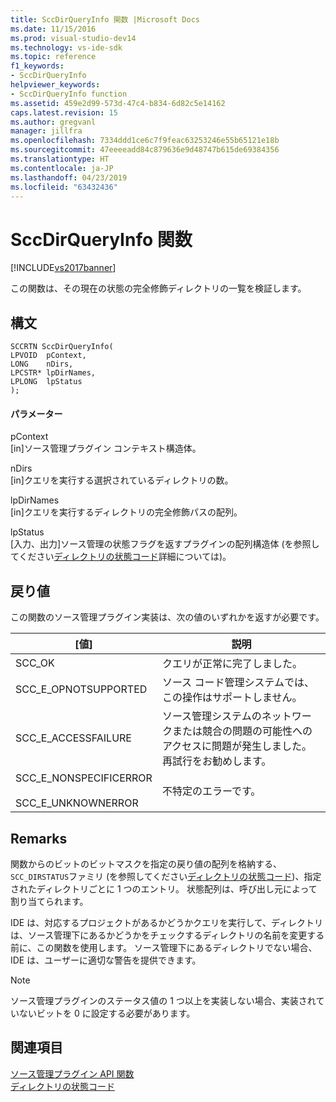 ```yaml
---
title: SccDirQueryInfo 関数 |Microsoft Docs
ms.date: 11/15/2016
ms.prod: visual-studio-dev14
ms.technology: vs-ide-sdk
ms.topic: reference
f1_keywords:
- SccDirQueryInfo
helpviewer_keywords:
- SccDirQueryInfo function
ms.assetid: 459e2d99-573d-47c4-b834-6d82c5e14162
caps.latest.revision: 15
ms.author: gregvanl
manager: jillfra
ms.openlocfilehash: 7334ddd1ce6c7f9feac63253246e55b65121e18b
ms.sourcegitcommit: 47eeeeadd84c879636e9d48747b615de69384356
ms.translationtype: HT
ms.contentlocale: ja-JP
ms.lasthandoff: 04/23/2019
ms.locfileid: "63432436"
---
```

# <a name="sccdirqueryinfo-function"></a>SccDirQueryInfo 関数
[!INCLUDE[vs2017banner](../includes/vs2017banner.md)]

この関数は、その現在の状態の完全修飾ディレクトリの一覧を検証します。  
  
## <a name="syntax"></a>構文  
  
```cpp#  
SCCRTN SccDirQueryInfo(  
LPVOID  pContext,  
LONG    nDirs,  
LPCSTR* lpDirNames,  
LPLONG  lpStatus  
);  
```  
  
#### <a name="parameters"></a>パラメーター  
 pContext  
 [in]ソース管理プラグイン コンテキスト構造体。  
  
 nDirs  
 [in]クエリを実行する選択されているディレクトリの数。  
  
 lpDirNames  
 [in]クエリを実行するディレクトリの完全修飾パスの配列。  
  
 lpStatus  
 [入力、出力]ソース管理の状態フラグを返すプラグインの配列構造体 (を参照してください[ディレクトリの状態コード](../extensibility/directory-status-code-enumerator.md)詳細については)。  
  
## <a name="return-value"></a>戻り値  
 この関数のソース管理プラグイン実装は、次の値のいずれかを返すが必要です。  
  
|[値]|説明|  
|-----------|-----------------|  
|SCC_OK|クエリが正常に完了しました。|  
|SCC_E_OPNOTSUPPORTED|ソース コード管理システムでは、この操作はサポートしません。|  
|SCC_E_ACCESSFAILURE|ソース管理システムのネットワークまたは競合の問題の可能性へのアクセスに問題が発生しました。 再試行をお勧めします。|  
|SCC_E_NONSPECIFICERROR<br /><br /> SCC_E_UNKNOWNERROR|不特定のエラーです。|  
  
## <a name="remarks"></a>Remarks  
 関数からのビットのビットマスクを指定の戻り値の配列を格納する、`SCC_DIRSTATUS`ファミリ (を参照してください[ディレクトリの状態コード](../extensibility/directory-status-code-enumerator.md))、指定されたディレクトリごとに 1 つのエントリ。 状態配列は、呼び出し元によって割り当てられます。  
  
 IDE は、対応するプロジェクトがあるかどうかクエリを実行して、ディレクトリは、ソース管理下にあるかどうかをチェックするディレクトリの名前を変更する前に、この関数を使用します。 ソース管理下にあるディレクトリでない場合、IDE は、ユーザーに適切な警告を提供できます。  
  
> [!NOTE]
> ソース管理プラグインのステータス値の 1 つ以上を実装しない場合、実装されていないビットを 0 に設定する必要があります。  
  
## <a name="see-also"></a>関連項目  
 [ソース管理プラグイン API 関数](../extensibility/source-control-plug-in-api-functions.md)   
 [ディレクトリの状態コード](../extensibility/directory-status-code-enumerator.md)
